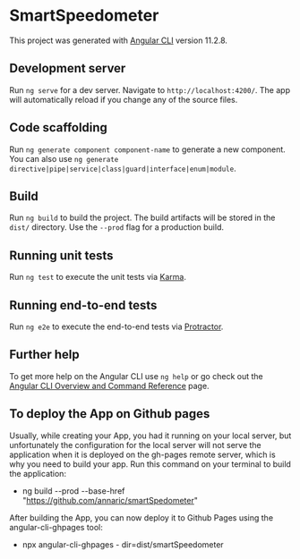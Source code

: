 # SmartSpeedometer

This project was generated with [Angular CLI](https://github.com/angular/angular-cli) version 11.2.8.

## Development server

Run `ng serve` for a dev server. Navigate to `http://localhost:4200/`. The app will automatically reload if you change any of the source files.

## Code scaffolding

Run `ng generate component component-name` to generate a new component. You can also use `ng generate directive|pipe|service|class|guard|interface|enum|module`.

## Build

Run `ng build` to build the project. The build artifacts will be stored in the `dist/` directory. Use the `--prod` flag for a production build.

## Running unit tests

Run `ng test` to execute the unit tests via [Karma](https://karma-runner.github.io).

## Running end-to-end tests

Run `ng e2e` to execute the end-to-end tests via [Protractor](http://www.protractortest.org/).

## Further help

To get more help on the Angular CLI use `ng help` or go check out the [Angular CLI Overview and Command Reference](https://angular.io/cli) page.

## To deploy the App on Github pages
Usually, while creating your App, you had it running on your local server, but unfortunately the configuration for the local server will not serve the application when it is deployed on the gh-pages remote server, which is why you need to build your app.
Run this command on your terminal to build the application:
* ng build --prod --base-href "https://github.com/annaric/smartSpedometer"

After building the App, you can now deploy it to Github Pages using the angular-cli-ghpages tool:
* npx angular-cli-ghpages - dir=dist/smartSpeedometer
